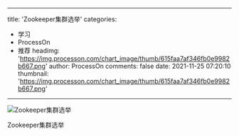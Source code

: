
---
title: 'Zookeeper集群选举'
categories: 
 - 学习
 - ProcessOn
 - 推荐
headimg: 'https://img.processon.com/chart_image/thumb/615faa7af346fb0e9982b667.png'
author: ProcessOn
comments: false
date: 2021-11-25 07:20:10
thumbnail: 'https://img.processon.com/chart_image/thumb/615faa7af346fb0e9982b667.png'
---

<div>   
<img class="thumb" alt="Zookeeper集群选举" src="https://img.processon.com/chart_image/thumb/615faa7af346fb0e9982b667.png" referrerpolicy="no-referrer">
<p>Zookeeper集群选举</p>  
</div>
            